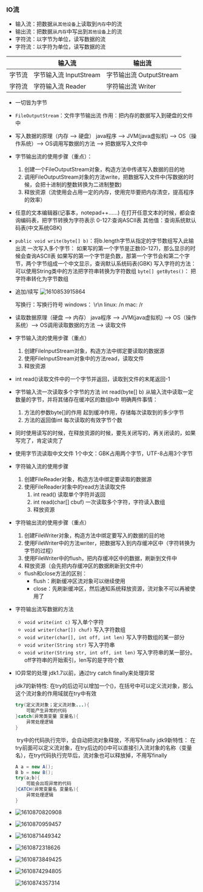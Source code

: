 ### IO流

- 输入流：把数据从`其他设备`上读取到`内存`中的流
- 输出流：把数据从`内存`中写出到`其他设备`上的流
- 字符流：以字节为单位，读写数据的流
- 字符流：以字符为单位，读写数据的流

|        | 输入流                    | 输出流                     |
| ------ | ------------------------- | -------------------------- |
| 字节流 | 字节输入流    InputStream | 字节输出流    OutputStream |
| 字符流 | 字符输入流    Reader      | 字符输出流    Writer       |

- 一切皆为字节

- `FileOutputStream`：文件字节输出流
  作用：把内存的数据写入到硬盘的文件中
  
- 写入数据的原理（内存 --> 硬盘）
  java程序 --> JVM(java虚拟机) --> OS（操作系统）--> OS调用写数据的方法 --> 把数据写入文件中
  
- 字节输出流的使用步骤（重点）：
  1. 创建一个FileOutputStream对象，构造方法中传递写入数据的目的地
  2. 调用FileOutputStream对象的方法write，把数据写入文件中(写数据的时候，会把十进制的整数转换为二进制整数)
  3. 释放资源（流使用会占用一定的内存，使用完毕要把内存清空，提高程序的效率）
  
- 任意的文本编辑器(记事本，notepad++......)
  在打开任意文本的时候，都会查询编码表，把字节转换为字符表示
  0-127:查询ASCII表
  其他值：查询系统默认码表(中文系统GBK)

- `public void write(byte[] b)`：将b.length字节从指定的字节数组写入此输出流
  一次写入多个字节：
      如果写的第一个字节是正数(0-127)，那么显示的时候会查询ASCII表
      如果写的第一个字节是负数，那第一个字节会和第二个字节，两个字节组成一个中文显示，查询默认系统码表(GBK)
  写入字符的方法：可以使用String类中的方法把字符串转换为字符数组
  `byte[] getBytes()`： 把字符串转化为字节数组

- 追加/续写
  ![1610853915864](C:\Users\12743\AppData\Roaming\Typora\typora-user-images\1610853915864.png)

  写换行：写换行符号
  windows： \r\n
  linux:    /n
  mac:    /r

- 读取数据原理（硬盘 --> 内存）
  java程序 --> JVM(java虚拟机) --> OS（操作系统）--> OS调用读取数据的方法 --> 读取文件

- 字节输入流的使用步骤（重点）

  1. 创建FileInputStream对象，构造方法中绑定要读取的数据源
  2. 使用FileInputStream对象中的方法read，读取文件
  3. 释放资源

- int read()读取文件中的一个字节并返回，读取到文件的末尾返回-1

- 字节输入流一次读取多个字节的方法
     int read(byte[] b)    从输入流中读取一定数量的字节，并将其储存在缓冲区的数组b中
      明确两件事情：

  1. 方法的参数byte[]的作用
         起到缓冲作用，存储每次读取到的多少字节
  2. 方法的返回值int
         每次读取的有效字节个数

- 同时使用读写的时候，在释放资源的时候，要先关闭写的，再关闭读的，如果写完了，肯定读完了

- 使用字节流读取中文文件
  1个中文：GBK占用两个字节，UTF-8占用3个字节

- 字符输入流的使用步骤

  1. 创建FileReader对象，构造方法中绑定要读取的数据源
  2. 使用FileReader对象中的read方法读取文件
     1. int read() 读取单个字符并返回
     2. int read(char[] cbuf) 一次读取多个字符，字符读入数组
     3. 释放资源

- 字符输出流的使用步骤（重点）

  1. 创建FileWriter对象，构造方法中绑定要写入的数据的目的地
  2. 使用FileWriter中的方法writer，把数据写入到内存缓冲区中（字符转换为字节的过程）
  3. 使用FileWriter中的flush，把内存缓冲区中的数据，刷新到文件中
  4. 释放资源（会先把内存缓冲区的数据刷新到文件中）

  - flush和close方法的区别：
    - flush：刷新缓冲区流对象可以继续使用
    - close：先刷新缓冲区，然后通知系统释放资源，流对象不可以再被使用了

- 字符输出流写数据的方法

  - `void write(int c)` 写入单个字符
  - `void writer(char[]) chuf)` 写入字符数组
  - `void writer(char[], int off, int len)` 写入字符数组的某一部分
  - `void writer(String str)` 写入字符串
  - `void writer(String str, int off, int len)` 写入字符串的某一部分。off字符串的开始索引，len写的是字符个数

- IO异常的处理
  jdk1.7以前，通过try catch finally来处理异常

  jdk7的新特性:
      在try的后边可以增加一个()，在括号中可以定义流对象，那么这个流对象的作用域就在try中有效

  ~~~java
  try(定义流对象；定义流对象...){
      可能产生异常的代码
  }catch(异常类变量 变量名){
      异常处理逻辑
  }
  ~~~

  

  ​    try中的代码执行完毕，会自动把流对象释放，不用写finally
  jdk9新特性：
  ​      在try前面可以定义流对象，在try后边的()中可以直接引入流对象的名称（变量名），在try代码执行完毕后，流对象也可以释放掉，不用写finally

  ~~~java
  A a = new A();
  B b = new B();
  try(a;b){
      可能会出现异常的代码
  }CATCH(异常变量名 变量名){
      异常处理逻辑
  }
  ~~~

- ![1610870820908](C:\Users\12743\AppData\Roaming\Typora\typora-user-images\1610870820908.png)

- ![1610870959457](C:\Users\12743\AppData\Roaming\Typora\typora-user-images\1610870959457.png)

- ![1610871449342](C:\Users\12743\AppData\Roaming\Typora\typora-user-images\1610871449342.png)

- ![1610872318626](C:\Users\12743\AppData\Roaming\Typora\typora-user-images\1610872318626.png)
- ![1610873849425](C:\Users\12743\AppData\Roaming\Typora\typora-user-images\1610873849425.png)

- ![1610874294805](C:\Users\12743\AppData\Roaming\Typora\typora-user-images\1610874294805.png)

  ![1610874357314](C:\Users\12743\AppData\Roaming\Typora\typora-user-images\1610874357314.png)

